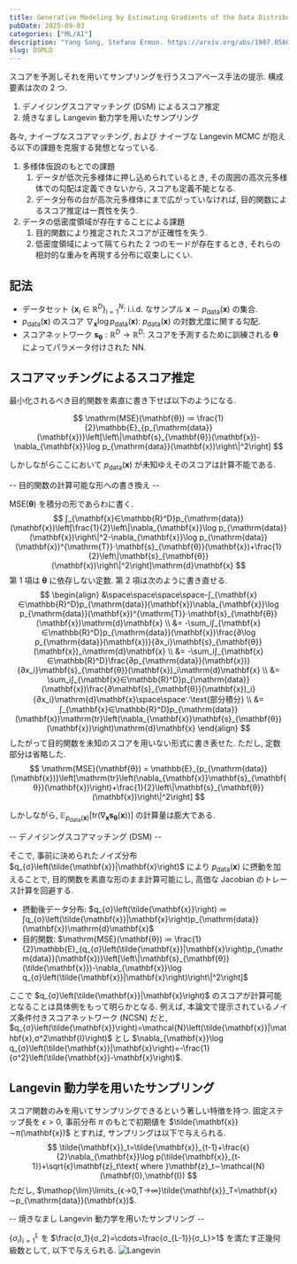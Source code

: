 ```yaml
---
title: Generative Modeling by Estimating Gradients of the Data Distribution - notes
pubDate: 2025-09-03
categories: ["ML/AI"]
description: "Yang Song, Stefano Ermon. https://arxiv.org/abs/1907.05600, 2019."
slug: DSMLD
---
```


スコアを予測しそれを用いてサンプリングを行うスコアベース手法の提示. 構成要素は次の 2 つ.

1. デノイジングスコアマッチング (DSM) によるスコア推定
2. 焼きなまし Langevin 動力学を用いたサンプリング

各々, ナイーブなスコアマッチング, および ナイーブな Langevin MCMC が抱える以下の課題を克服する発想となっている.

1. 多様体仮説のもとでの課題
   1. データが低次元多様体に押し込められているとき, その周囲の高次元多様体での勾配は定義できないから, スコアも定義不能となる.
   2. データ分布の台が高次元多様体にまで広がっていなければ, 目的関数によるスコア推定は一貫性を失う.
2. データの低密度領域が存在することによる課題
   1. 目的関数により推定されたスコアが正確性を失う.
   2. 低密度領域によって隔てられた 2 つのモードが存在するとき, それらの相対的な重みを再現する分布に収束しにくい.

## 記法

- データセット $\left\lbrace \mathbf{x}_i∈\mathbb{R}^D\right\rbrace_{i=1}^N$: $\mathrm{i.i.d.}$ なサンプル $\mathbf{x}∼p_{\mathrm{data}}(\mathbf{x})$ の集合.
- $p_{\mathrm{data}}(\mathbf{x})$ のスコア $\nabla_{\mathbf{x}}\log p_{\mathrm{data}}(\mathbf{x})$: $p_{\mathrm{data}}(\mathbf{x})$ の対数尤度に関する勾配.
- スコアネットワーク $\mathbf{s}_{\mathbf{θ}}:\mathbb{R}^D→\mathbb{R}^D$: スコアを予測するために訓練される $\mathbf{θ}$ によってパラメータ付けされた NN.

## スコアマッチングによるスコア推定

最小化されるべき目的関数を素直に書き下せば以下のようになる.

$$
\mathrm{MSE}(\mathbf{θ}) ≔ \frac{1}{2}\mathbb{E}_{p_{\mathrm{data}}(\mathbf{x})}\left[\left\|\mathbf{s}_{\mathbf{θ}}(\mathbf{x})-\nabla_{\mathbf{x}}\log p_{\mathrm{data}}(\mathbf{x})\right\|^2\right]
$$

しかしながらここにおいて $p_{\mathrm{data}}(\mathbf{x})$ が未知ゆえそのスコアは計算不能である.

-- 目的関数の計算可能な形への書き換え --

$\mathrm{MSE}(\mathbf{θ})$ を積分の形であらわに書く.
$$
∫_{\mathbf{x}∈\mathbb{R}^D}p_{\mathrm{data}}(\mathbf{x})\left[\frac{1}{2}\left\|\nabla_{\mathbf{x}}\log p_{\mathrm{data}}(\mathbf{x})\right\|^2-\nabla_{\mathbf{x}}\log p_{\mathrm{data}}(\mathbf{x})^{\mathrm{T}}⋅\mathbf{s}_{\mathbf{θ}}(\mathbf{x})+\frac{1}{2}\left\|\mathbf{s}_{\mathbf{θ}}(\mathbf{x})\right\|^2\right]\mathrm{d}\mathbf{x}
$$
第 1 項は $\mathbf{θ}$ に依存しない定数. 第 2 項は次のように書き直せる.
$$
\begin{align}
&\space\space\space\space-∫_{\mathbf{x}∈\mathbb{R}^D}p_{\mathrm{data}}(\mathbf{x})\nabla_{\mathbf{x}}\log p_{\mathrm{data}}(\mathbf{x})^{\mathrm{T}}⋅\mathbf{s}_{\mathbf{θ}}(\mathbf{x})\mathrm{d}\mathbf{x} \\
&= -\sum_i∫_{\mathbf{x}∈\mathbb{R}^D}p_{\mathrm{data}}(\mathbf{x})\frac{∂\log p_{\mathrm{data}}(\mathbf{x})}{∂x_i}\mathbf{s}_{\mathbf{θ}}(\mathbf{x})_i\mathrm{d}\mathbf{x} \\
&= -\sum_i∫_{\mathbf{x}∈\mathbb{R}^D}\frac{∂p_{\mathrm{data}}(\mathbf{x})}{∂x_i}\mathbf{s}_{\mathbf{θ}}(\mathbf{x})_i\mathrm{d}\mathbf{x} \\
&= \sum_i∫_{\mathbf{x}∈\mathbb{R}^D}p_{\mathrm{data}}(\mathbf{x})\frac{∂\mathbf{s}_{\mathbf{θ}}(\mathbf{x})_i}{∂x_i}\mathrm{d}\mathbf{x}\space\space∵\text{部分積分} \\
&= ∫_{\mathbf{x}∈\mathbb{R}^D}p_{\mathrm{data}}(\mathbf{x})\mathrm{tr}\left(\nabla_{\mathbf{x}}\mathbf{s}_{\mathbf{θ}}(\mathbf{x})\right)\mathrm{d}\mathbf{x}
\end{align}
$$
したがって目的関数を未知のスコアを用いない形式に書き表せた. ただし, 定数部分は省略した.
$$
\mathrm{MSE}(\mathbf{θ}) = \mathbb{E}_{p_{\mathrm{data}}(\mathbf{x})}\left[\mathrm{tr}\left(\nabla_{\mathbf{x}}\mathbf{s}_{\mathbf{θ}}(\mathbf{x})\right)+\frac{1}{2}\left\|\mathbf{s}_{\mathbf{θ}}(\mathbf{x})\right\|^2\right]
$$

しかしながら, $\mathbb{E}_{p_{\mathrm{data}}(\mathbf{x})}\left[\mathrm{tr}\left(\nabla_{\mathbf{x}}\mathbf{s}_{\mathbf{θ}}(\mathbf{x})\right)\right]$ の計算量は膨大である.

-- デノイジングスコアマッチング (DSM) --

そこで, 事前に決められたノイズ分布 $q_{σ}\left(\tilde{\mathbf{x}}|\mathbf{x}\right)$ により $p_{\mathrm{data}}(\mathbf{x})$ に摂動を加えることで, 目的関数を素直な形のまま計算可能にし, 高価な Jacobian のトレース計算を回避する.

- 摂動後データ分布: $q_{σ}\left(\tilde{\mathbf{x}}\right) ≔ ∫q_{σ}\left(\tilde{\mathbf{x}}|\mathbf{x}\right)p_{\mathrm{data}}(\mathbf{x})\mathrm{d}\mathbf{x}$
- 目的関数: $\mathrm{MSE}(\mathbf{θ}) ≔ \frac{1}{2}\mathbb{E}_{q_{σ}\left(\tilde{\mathbf{x}}|\mathbf{x}\right)p_{\mathrm{data}}(\mathbf{x})}\left[\left\|\mathbf{s}_{\mathbf{θ}}(\tilde{\mathbf{x}})-\nabla_{\mathbf{x}}\log q_{σ}\left(\tilde{\mathbf{x}}|\mathbf{x}\right)\right\|^2\right]$

ここで $q_{σ}\left(\tilde{\mathbf{x}}|\mathbf{x}\right)$ のスコアが計算可能となることは具体例をもって明らかとなる. 例えば, 本論文で提示されているノイズ条件付きスコアネットワーク (NCSN) だと, $q_{σ}\left(\tilde{\mathbf{x}}\right)=\mathcal{N}\left(\tilde{\mathbf{x}}|\mathbf{x},σ^2\mathbf{I}\right)$ とし $\nabla_{\mathbf{x}}\log q_{σ}\left(\tilde{\mathbf{x}}|\mathbf{x}\right)=-\frac{1}{σ^2}\left(\tilde{\mathbf{x}}-\mathbf{x}\right)$.

## Langevin 動力学を用いたサンプリング

スコア関数のみを用いてサンプリングできるという著しい特徴を持つ. 固定ステップ長を $ϵ>0$, 事前分布 $π$ のもとで初期値を $\tilde{\mathbf{x}}∼π(\mathbf{x})$ とすれば, サンプリングは以下で与えられる.
$$
\tilde{\mathbf{x}}_t=\tilde{\mathbf{x}}_{t-1}+\frac{ϵ}{2}\nabla_{\mathbf{x}}\log p(\tilde{\mathbf{x}}_{t-1})+\sqrt{ϵ}\mathbf{z}_t\text{ where }\mathbf{z}_t∼\mathcal{N}(\mathbf{0},\mathbf{I})
$$
ただし, $\mathop{\lim}\limits_{ϵ→0,T→∞}\tilde{\mathbf{x}}_T=\mathbf{x}∼p_{\mathrm{data}}(\mathbf{x})$.

-- 焼きなまし Langevin 動力学を用いたサンプリング --

$\left\lbrace σ_i\right\rbrace_{i=1}^L$ を $\frac{σ_1}{σ_2}=\cdots=\frac{σ_{L-1}}{σ_L}>1$ を満たす正幾何級数として, 以下で与えられる.
![Langevin](/blog/20250903_dsmld_langevin.png)
